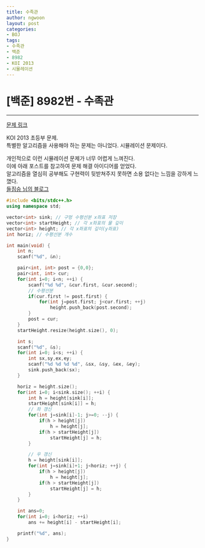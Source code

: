 ```yaml
---
title: 수족관
author: ngwoon
layout: post
categories:
- BOJ
tags:
- 수족관
- 백준
- 8982
- KOI 2013
- 시뮬레이션
---
```


# [백준] 8982번 - 수족관
- - -

[문제 링크](https://www.acmicpc.net/problem/8982)

KOI 2013 초등부 문제.<br/>
특별한 알고리즘을 사용해야 하는 문제는 아니었다. 시뮬레이션 문제이다.

개인적으로 이런 시뮬레이션 문제가 너무 어렵게 느껴진다.<br/>
이에 아래 포스트를 참고하여 문제 해결 아이디어를 얻었다.<br/>
알고리즘을 열심히 공부해도 구현력이 뒷받쳐주지 못하면 소용 없다는 느낌을 강하게 느꼈다.<br/>
[들짐승 님의 블로그](https://fieldanimal.tistory.com/9)

```cpp
#include <bits/stdc++.h>
using namespace std;

vector<int> sink; // 구멍 수평선분 x좌표 저장
vector<int> startHeight; // 각 x좌표의 물 깊이
vector<int> height; // 각 x좌표의 깊이(y좌표)
int horiz; // 수평선분 개수

int main(void) {
    int n;
    scanf("%d", &n);

    pair<int, int> post = {0,0};
    pair<int, int> cur;
    for(int i=0; i<n; ++i) {
        scanf("%d %d", &cur.first, &cur.second);
        // 수평선분
        if(cur.first != post.first) {
            for(int j=post.first; j<cur.first; ++j)
                height.push_back(post.second);
        }
        post = cur;
    }
    startHeight.resize(height.size(), 0);

    int s;
    scanf("%d", &s);
    for(int i=0; i<s; ++i) {
        int sx,sy,ex,ey;
        scanf("%d %d %d %d", &sx, &sy, &ex, &ey);
        sink.push_back(sx);
    }

    horiz = height.size();
    for(int i=0; i<sink.size(); ++i) {
        int h = height[sink[i]];
        startHeight[sink[i]] = h;
        // 좌 갱신
        for(int j=sink[i]-1; j>=0; --j) {
            if(h > height[j])
                h = height[j];
            if(h > startHeight[j])
                startHeight[j] = h;
        }

        // 우 갱신
        h = height[sink[i]];    
        for(int j=sink[i]+1; j<horiz; ++j) {
            if(h > height[j])
                h = height[j];
            if(h > startHeight[j])
                startHeight[j] = h;
        }
    }

    int ans=0;
    for(int i=0; i<horiz; ++i)
        ans += height[i] - startHeight[i];

    printf("%d", ans);
}
```